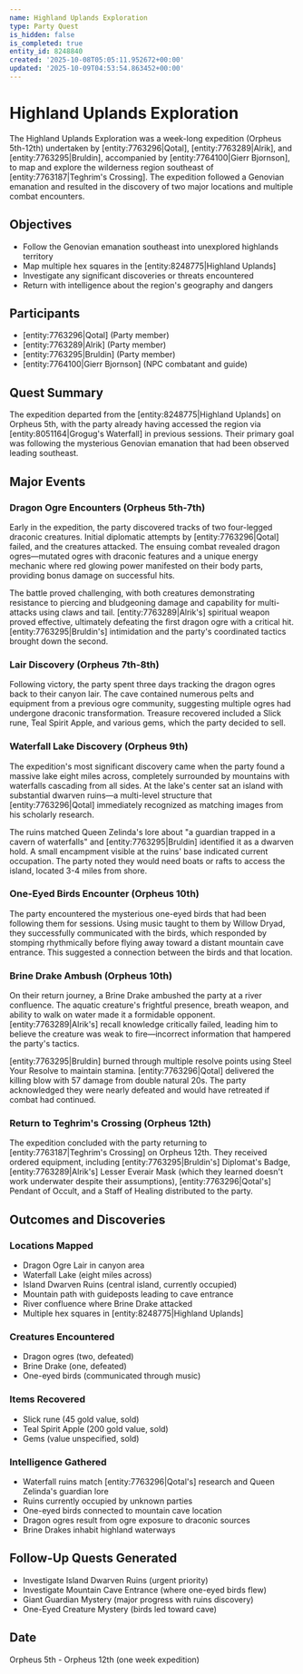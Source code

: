 ```yaml
---
name: Highland Uplands Exploration
type: Party Quest
is_hidden: false
is_completed: true
entity_id: 8248840
created: '2025-10-08T05:05:11.952672+00:00'
updated: '2025-10-09T04:53:54.863452+00:00'
---
```


# Highland Uplands Exploration

The Highland Uplands Exploration was a week-long expedition (Orpheus 5th-12th) undertaken by [entity:7763296|Qotal], [entity:7763289|Alrik], and [entity:7763295|Bruldin], accompanied by [entity:7764100|Gierr Bjornson], to map and explore the wilderness region southeast of [entity:7763187|Teghrim's Crossing]. The expedition followed a Genovian emanation and resulted in the discovery of two major locations and multiple combat encounters.

## Objectives

- Follow the Genovian emanation southeast into unexplored highlands territory
- Map multiple hex squares in the [entity:8248775|Highland Uplands]
- Investigate any significant discoveries or threats encountered
- Return with intelligence about the region's geography and dangers

## Participants

- [entity:7763296|Qotal] (Party member)
- [entity:7763289|Alrik] (Party member)
- [entity:7763295|Bruldin] (Party member)
- [entity:7764100|Gierr Bjornson] (NPC combatant and guide)

## Quest Summary

The expedition departed from the [entity:8248775|Highland Uplands] on Orpheus 5th, with the party already having accessed the region via [entity:8051164|Grogug's Waterfall] in previous sessions. Their primary goal was following the mysterious Genovian emanation that had been observed leading southeast.

## Major Events

### Dragon Ogre Encounters (Orpheus 5th-7th)

Early in the expedition, the party discovered tracks of two four-legged draconic creatures. Initial diplomatic attempts by [entity:7763296|Qotal] failed, and the creatures attacked. The ensuing combat revealed dragon ogres—mutated ogres with draconic features and a unique energy mechanic where red glowing power manifested on their body parts, providing bonus damage on successful hits.

The battle proved challenging, with both creatures demonstrating resistance to piercing and bludgeoning damage and capability for multi-attacks using claws and tail. [entity:7763289|Alrik's] spiritual weapon proved effective, ultimately defeating the first dragon ogre with a critical hit. [entity:7763295|Bruldin's] intimidation and the party's coordinated tactics brought down the second.

### Lair Discovery (Orpheus 7th-8th)

Following victory, the party spent three days tracking the dragon ogres back to their canyon lair. The cave contained numerous pelts and equipment from a previous ogre community, suggesting multiple ogres had undergone draconic transformation. Treasure recovered included a Slick rune, Teal Spirit Apple, and various gems, which the party decided to sell.

### Waterfall Lake Discovery (Orpheus 9th)

The expedition's most significant discovery came when the party found a massive lake eight miles across, completely surrounded by mountains with waterfalls cascading from all sides. At the lake's center sat an island with substantial dwarven ruins—a multi-level structure that [entity:7763296|Qotal] immediately recognized as matching images from his scholarly research.

The ruins matched Queen Zelinda's lore about "a guardian trapped in a cavern of waterfalls" and [entity:7763295|Bruldin] identified it as a dwarven hold. A small encampment visible at the ruins' base indicated current occupation. The party noted they would need boats or rafts to access the island, located 3-4 miles from shore.

### One-Eyed Birds Encounter (Orpheus 10th)

The party encountered the mysterious one-eyed birds that had been following them for sessions. Using music taught to them by Willow Dryad, they successfully communicated with the birds, which responded by stomping rhythmically before flying away toward a distant mountain cave entrance. This suggested a connection between the birds and that location.

### Brine Drake Ambush (Orpheus 10th)

On their return journey, a Brine Drake ambushed the party at a river confluence. The aquatic creature's frightful presence, breath weapon, and ability to walk on water made it a formidable opponent. [entity:7763289|Alrik's] recall knowledge critically failed, leading him to believe the creature was weak to fire—incorrect information that hampered the party's tactics.

[entity:7763295|Bruldin] burned through multiple resolve points using Steel Your Resolve to maintain stamina. [entity:7763296|Qotal] delivered the killing blow with 57 damage from double natural 20s. The party acknowledged they were nearly defeated and would have retreated if combat had continued.

### Return to Teghrim's Crossing (Orpheus 12th)

The expedition concluded with the party returning to [entity:7763187|Teghrim's Crossing] on Orpheus 12th. They received ordered equipment, including [entity:7763295|Bruldin's] Diplomat's Badge, [entity:7763289|Alrik's] Lesser Everair Mask (which they learned doesn't work underwater despite their assumptions), [entity:7763296|Qotal's] Pendant of Occult, and a Staff of Healing distributed to the party.

## Outcomes and Discoveries

### Locations Mapped
- Dragon Ogre Lair in canyon area
- Waterfall Lake (eight miles across)
- Island Dwarven Ruins (central island, currently occupied)
- Mountain path with guideposts leading to cave entrance
- River confluence where Brine Drake attacked
- Multiple hex squares in [entity:8248775|Highland Uplands]

### Creatures Encountered
- Dragon ogres (two, defeated)
- Brine Drake (one, defeated)
- One-eyed birds (communicated through music)

### Items Recovered
- Slick rune (45 gold value, sold)
- Teal Spirit Apple (200 gold value, sold)
- Gems (value unspecified, sold)

### Intelligence Gathered
- Waterfall ruins match [entity:7763296|Qotal's] research and Queen Zelinda's guardian lore
- Ruins currently occupied by unknown parties
- One-eyed birds connected to mountain cave location
- Dragon ogres result from ogre exposure to draconic sources
- Brine Drakes inhabit highland waterways

## Follow-Up Quests Generated

- Investigate Island Dwarven Ruins (urgent priority)
- Investigate Mountain Cave Entrance (where one-eyed birds flew)
- Giant Guardian Mystery (major progress with ruins discovery)
- One-Eyed Creature Mystery (birds led toward cave)

## Date

Orpheus 5th - Orpheus 12th (one week expedition)
